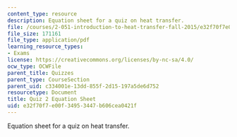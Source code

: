 ```yaml
---
content_type: resource
description: Equation sheet for a quiz on heat transfer.
file: /courses/2-051-introduction-to-heat-transfer-fall-2015/e32f70f7e00f34953447b606cea0421f_MIT2_051F15_EqnSheet_Q2_v3.pdf
file_size: 171161
file_type: application/pdf
learning_resource_types:
- Exams
license: https://creativecommons.org/licenses/by-nc-sa/4.0/
ocw_type: OCWFile
parent_title: Quizzes
parent_type: CourseSection
parent_uid: c334001e-13dd-855f-2d15-197a5de6d752
resourcetype: Document
title: Quiz 2 Equation Sheet
uid: e32f70f7-e00f-3495-3447-b606cea0421f
---
```

Equation sheet for a quiz on heat transfer.